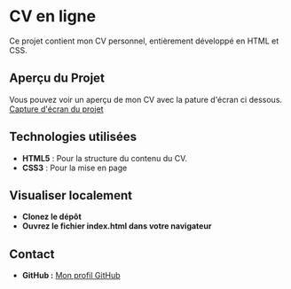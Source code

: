 # CV en ligne

Ce projet contient mon CV personnel, entièrement développé en HTML et CSS.

## Aperçu du Projet

Vous pouvez voir un aperçu de mon CV avec la pature d'écran ci dessous.
[Capture d'écran du projet](assets/images/aperçu-cv.png)

## Technologies utilisées

* **HTML5** : Pour la structure du contenu du CV.
* **CSS3** : Pour la mise en page 

## Visualiser localement

* **Clonez le dépôt**
* **Ouvrez le fichier index.html dans votre navigateur**

## Contact 

* **GitHub :** [Mon profil GitHub](https://github.com/nicode2B)

